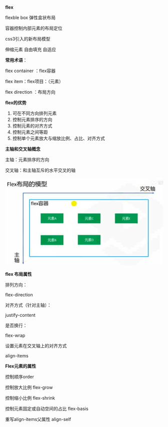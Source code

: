 **flex**

flexble box 弹性盒状布局  

容器控制内部元素的布局定位

css3引入的新布局模型

伸缩元素 自由填充 自适应



**常用术语**：

flex container  ：flex容器  

flex item：flex项目：（元素）  

flex direction ：布局方向

**flex的优势**

1. 可在不同方向排列元素
2. 控制元素排序的方向
3. 控制元素的对齐方式
4. 控制元素之间等距
5. 控制单个元素放大与缩放比例、占比、对齐方式

**主轴和交叉轴概念**

主轴：元素排序的方向  

交叉轴：和主轴互斥的水平交叉的轴

![image-20210328213756400](20201-03-28(Flex)布局.assets/image-20210328213756400.png)

**flex 布局属性**

排列方向：  

flex-direction

对齐方式（针对主轴）：

justify-content

是否换行：

flex-wrap

设置元素在交叉轴上的对齐方式

align-items

**Flex元素的属性**

控制顺序order  

控制放大比例 flex-grow

控制缩小比例  flex-shrink

控制元素固定或自动空间的占比 flex-basis

重写align-items父属性 align-self























